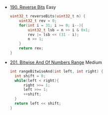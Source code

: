 - [190. Reverse Bits](https://leetcode.com/problems/reverse-bits) Easy
  ```c
  uint32_t reverseBits(uint32_t n) {
      uint32_t rev = 0;
      for(int i = 31; i >= 0; i--){
          uint32_t lsb = n >> i & 0x1;
          rev |= lsb << (31 - i);
          n >> 1;
      }
      return rev;
  }
  ```

- [201. Bitwise And Of Numbers Range](https://leetcode.com/problems/bitwise-and-of-numbers-range) Medium
  ```c
  int rangeBitwiseAnd(int left, int right) {
    int shift = 0;
    while(left < right){
        right >>= 1;
        left >>= 1;
        ++shift;
    }
    return left << shift;
  }
  ```
